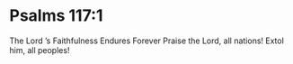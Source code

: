 # Psalms 117:1

The Lord ’s Faithfulness Endures Forever Praise the Lord, all nations! Extol him, all peoples!
